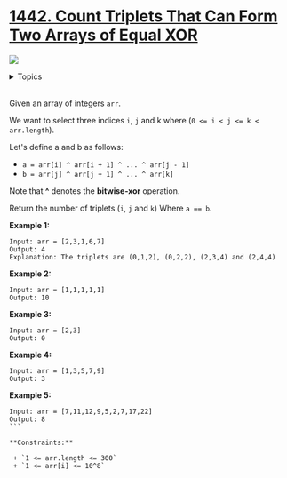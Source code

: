 # [1442. Count Triplets That Can Form Two Arrays of Equal XOR](https://leetcode-cn.com/problems/count-triplets-that-can-form-two-arrays-of-equal-xor/)

![](https://img.shields.io/badge/Difficulty-Medium-F8AF40.svg)

<details>
<summary>Topics</summary>

* [`Array`](https://leetcode-cn.com/tag/array/)
* [`Bit Manipulation`](https://leetcode-cn.com/tag/bit-manipulation/)
* [`Math`](https://leetcode-cn.com/tag/math/)

</details>
<br />

Given an array of integers `arr`.

We want to select three indices `i`, `j` and k where (`0 <= i < j <= k < arr.length`).

Let's define a and b as follows:

 + `a = arr[i] ^ arr[i + 1] ^ ... ^ arr[j - 1]`
 + `b = arr[j] ^ arr[j + 1] ^ ... ^ arr[k]`

Note that **^** denotes the **bitwise-xor** operation.

Return the number of triplets (`i`, `j` and `k`) Where `a == b`.

**Example 1:**

```
Input: arr = [2,3,1,6,7]
Output: 4
Explanation: The triplets are (0,1,2), (0,2,2), (2,3,4) and (2,4,4)
```

**Example 2:**

```
Input: arr = [1,1,1,1,1]
Output: 10
```

**Example 3:**

```
Input: arr = [2,3]
Output: 0
```

**Example 4:**

```
Input: arr = [1,3,5,7,9]
Output: 3
```

**Example 5:**

```
Input: arr = [7,11,12,9,5,2,7,17,22]
Output: 8
``` 

**Constraints:**

 + `1 <= arr.length <= 300`
 + `1 <= arr[i] <= 10^8`
